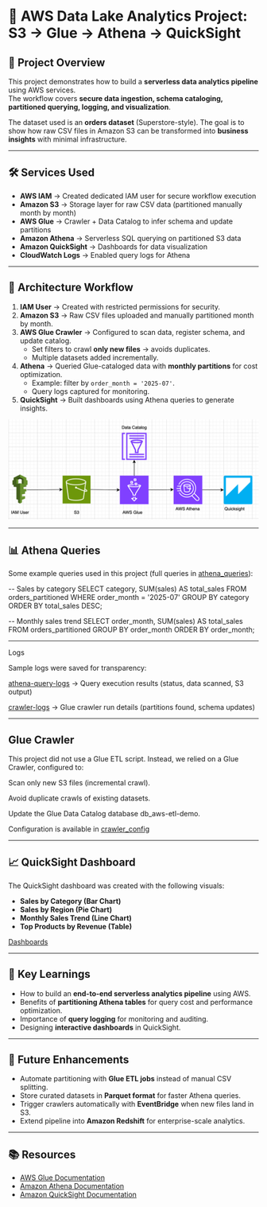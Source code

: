 
# 🚀 AWS Data Lake Analytics Project: S3 → Glue → Athena → QuickSight  

## 📌 Project Overview  
This project demonstrates how to build a **serverless data analytics pipeline** using AWS services.  
The workflow covers **secure data ingestion, schema cataloging, partitioned querying, logging, and visualization**.  

The dataset used is an **orders dataset** (Superstore-style). The goal is to show how raw CSV files in Amazon S3 can be transformed into **business insights** with minimal infrastructure.  

---

## 🛠️ Services Used  
- **AWS IAM** → Created dedicated IAM user for secure workflow execution  
- **Amazon S3** → Storage layer for raw CSV data (partitioned manually month by month)  
- **AWS Glue** → Crawler + Data Catalog to infer schema and update partitions  
- **Amazon Athena** → Serverless SQL querying on partitioned S3 data  
- **Amazon QuickSight** → Dashboards for data visualization  
- **CloudWatch Logs** → Enabled query logs for Athena  

---

## 🚀 Architecture Workflow  
1. **IAM User** → Created with restricted permissions for security.  
2. **Amazon S3** → Raw CSV files uploaded and manually partitioned month by month.  
3. **AWS Glue Crawler** → Configured to scan data, register schema, and update catalog.  
   - Set filters to crawl **only new files** → avoids duplicates.  
   - Multiple datasets added incrementally.  
4. **Athena** → Queried Glue-cataloged data with **monthly partitions** for cost optimization.  
   - Example: filter by `order_month = '2025-07'`.  
   - Query logs captured for monitoring.  
5. **QuickSight** → Built dashboards using Athena queries to generate insights.  

![Architecture Diagram](architecture_design:/etl-architecture.png)
 
---

## 📊 Athena Queries  
Some example queries used in this project (full queries in [athena_queries](athena_queries:/athena-queries.sql)):  

-- Sales by category
SELECT category, SUM(sales) AS total_sales
FROM orders_partitioned
WHERE order_month = '2025-07'
GROUP BY category
ORDER BY total_sales DESC;

-- Monthly sales trend
SELECT order_month, SUM(sales) AS total_sales
FROM orders_partitioned
GROUP BY order_month
ORDER BY order_month;

---

Logs

Sample logs were saved for transparency:

[athena-query-logs](athena-query-logs.csv)
 → Query execution results (status, data scanned, S3 output)

[crawler-logs](log-events-viewer-result.csv)
 → Glue crawler run details (partitions found, schema updates)

 ---
 
## Glue Crawler

This project did not use a Glue ETL script. Instead, we relied on a Glue Crawler, configured to:

Scan only new S3 files (incremental crawl).

Avoid duplicate crawls of existing datasets.

Update the Glue Data Catalog database db_aws-etl-demo.

Configuration is available in [crawler_config](crawler_config:/crawler_config.json)

---

## 📈 QuickSight Dashboard

The QuickSight dashboard was created with the following visuals:

* **Sales by Category (Bar Chart)**
* **Sales by Region (Pie Chart)**
* **Monthly Sales Trend (Line Chart)**
* **Top Products by Revenue (Table)**

[Dashboards](https://github.com/Anishaa13/aws-data-lake-analytics/tree/69a0a61a8446fff883bb35624b110a10b8ba8208/quicksight_dashboards%3A)

---

## 🌟 Key Learnings

* How to build an **end-to-end serverless analytics pipeline** using AWS.
* Benefits of **partitioning Athena tables** for query cost and performance optimization.
* Importance of **query logging** for monitoring and auditing.
* Designing **interactive dashboards** in QuickSight.

---

## 🔮 Future Enhancements

* Automate partitioning with **Glue ETL jobs** instead of manual CSV splitting.
* Store curated datasets in **Parquet format** for faster Athena queries.
* Trigger crawlers automatically with **EventBridge** when new files land in S3.
* Extend pipeline into **Amazon Redshift** for enterprise-scale analytics.

---

## 📚 Resources

* [AWS Glue Documentation](https://docs.aws.amazon.com/glue/)
* [Amazon Athena Documentation](https://docs.aws.amazon.com/athena/)
* [Amazon QuickSight Documentation](https://docs.aws.amazon.com/quicksight/)
